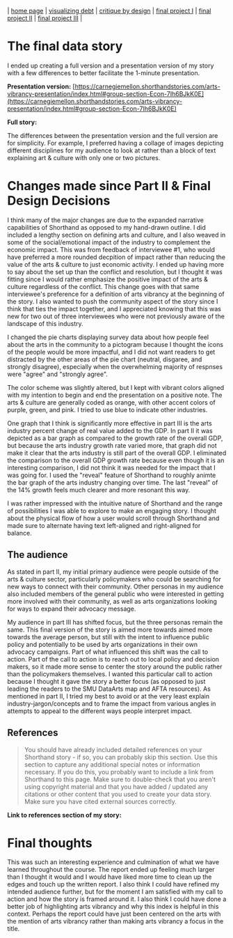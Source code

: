 | [home page](https://aaifeng.github.io/portfolio/) | [visualizing debt](visualizing-government-debt) | [critique by design](critique-by-design) | [final project I](final-project-part-one) | [final project II](final-project-part-two) | [final project III](final-project-part-three) |

# The final data story
I ended up creating a full version and a presentation version of my story with a few differences to better facilitate the 1-minute presentation.

**Presentation version:** [https://carnegiemellon.shorthandstories.com/arts-vibrancy-presentation/index.html#group-section-Econ-7Ih6BJkK0E](https://carnegiemellon.shorthandstories.com/arts-vibrancy-presentation/index.html#group-section-Econ-7Ih6BJkK0E)

**Full story:**

The differences between the presentation version and the full version are for simplicity. For example, I preferred having a collage of images depicting different disciplines for my audience to look at rather than a block of text explaining art & culture with only one or two pictures.

# Changes made since Part II & Final Design Decisions

I think many of the major changes are due to the expanded narrative capabilities of Shorthand as opposed to my hand-drawn outline. I did included a lengthy section on defining arts and culture, and I also weaved in some of the social/emotional impact of the industry to complement the economic impact. This was from feedback of interviewee #1, who would have preferred a more rounded decpition of impact rather than reducing the value of the arts & culture to just economic activity. I ended up having more to say about the set up than the conflict and resolution, but I thought it was fitting since I would rather emphasize the positive impact of the arts & culture regardless of the conflict. This change goes with that same interviewee's preference for a definition of arts vibrancy at the beginning of the story. I also wanted to push the community aspect of the story since I think that ties the impact together, and I appreciated knowing that this was new for two out of three interviewees who were not previously aware of the landscape of this industry.

I changed the pie charts displaying survey data about how people feel about the arts in the community to a pictogram because I thought the icons of the people would be more impactful, and I did not want readers to get distracted by the other areas of the pie chart (neutral, disgaree, and strongly disagree), especially when the overwhelming majority of respnses were "agree" and "strongly agree".

The color scheme was slightly altered, but I kept with vibrant colors aligned with my intention to begin and end the presentation on a positive note. The arts & culture are generally coded as orange, with other accent colors of purple, green, and pink. I tried to use blue to indicate other industries.

One graph that I think is significantly more effective in part III is the arts industry percent change of real value added to the GDP. In part II it was depicted as a bar graph as compared to the growth rate of the overall GDP, but because the arts industry growth rate varied more, that graph did not make it clear that the arts industry is still part of the overall GDP. I eliminated the comparison to the overall GDP growth rate because even though it is an interesting comparison, I did not think it was needed for the impact that I was going for. I used the "reveal" feature of Shorthand to roughly animte the bar graph of the arts industry changing over time. The last "reveal" of the 14% growth feels much clearer and more resonant this way.

I was rather impressed with the intuitive nature of Shorthand and the range of possibilities I was able to explore to make an engaging story. I thought about the physical flow of how a user would scroll through Shorthand and made sure to alternate having text left-aligned and right-aligned for balance.


## The audience

As stated in part II, my initial primary audience were people outside of the arts & culture sector, particularly policymakers who could be searching for new ways to connect with their community. Other personas in my audience also included members of the general public who were interested in getting more involved with their community, as well as arts organizations looking for ways to expand their advocacy message.

My audience in part III has shifted focus, but the three personas remain the same. This final version of the story is aimed more towards aimed more towards the average person, but still with the intent to influence public policy and potentially to be used by arts organizations in their own advocacy campaigns. Part of what influenced this shift was the call to action. Part of the call to action is to reach out to local policy and decision makers, so it made more sense to center the story around the public rather than the policymakers themselves. I wanted this particular call to action because I thought it gave the story a better focus (as opposed to just leading the readers to the SMU DataArts map and AFTA resources). As mentioned in part II, I tried my best to avoid or at the very least explain industry-jargon/concepts and to frame the impact from various angles in attempts to appeal to the different ways people interpret impact.

## References
> You should have already included detailed references on your Shorthand story - if so, you can probably skip this section.  Use this section to capture any additional special notes or information necessary.  If you do this, you probably want to include a link from Shorthand to this page. Make sure to double-check that you aren't using copyright material and that you have added / updated any citations or other content that you used to create your data story.  Make sure you have cited external sources correctly. 

**Link to references section of my story:**

# Final thoughts

This was such an interesting experience and culmination of what we have learned throughout the course. The report ended up feeling much larger than I thought it would and I would have liked more time to clean up the edges and touch up the written report. I also think I could have refined my intended audience further, but for the moment I am satisfied with my call to action and how the story is framed around it. I also think I could have done a better job of highlighting arts vibrancy and why this index is helpful in this context. Perhaps the report could have just been centered on the arts with the mention of arts vibrancy rather than making arts vibrancy a focus in the title.
